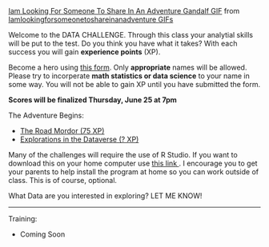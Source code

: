 <div class="tenor-gif-embed" data-postid="15651459" data-share-method="host" data-width="100%" data-aspect-ratio="1.8721804511278197"><a href="https://tenor.com/view/iam-looking-for-someone-to-share-in-an-adventure-gandalf-ian-mc-kellen-lord-of-the-rings-gif-15651459">Iam Looking For Someone To Share In An Adventure Gandalf GIF</a> from <a href="https://tenor.com/search/iamlookingforsomeonetoshareinanadventure-gifs">Iamlookingforsomeonetoshareinanadventure GIFs</a></div><script type="text/javascript" async src="https://tenor.com/embed.js"></script>

Welcome to the DATA CHALLENGE. Through this class your analytial skills will be put to the test. Do you think you have what it takes? With each success you will gain **experience points** (XP).  

Become a hero using <a href="https://docs.google.com/forms/d/e/1FAIpQLSd48_0q0hKT2hI0BQoDoAFw4VJnFzskQ8w_Fe3qIsuxma1c2A/viewform?usp=sf_link"> this form</a>. Only **appropriate** names will be allowed. Please try to incorperate **math statistics or data science** to your name in some way. You will not be able to gain XP until you have submitted the form. 

**Scores will be finalized Thursday, June 25 at 7pm**

The Adventure Begins: 
<p>
      <ul>
        <li><a href="https://MerrickMath.github.io/MerrickMath-datachallenge/challenge1.html"> The Road Mordor (75 XP) </a> </li>
        <li><a href="https://MerrickMath.github.io/MerrickMath-datachallenge/challenge2.html"> Explorations in the Dataverse (? XP) </a> </li>
      </ul> 
</p>

Many of the challenges will require the use of R Studio. If you want to download this on your home computer use <a href="https://rstudio.com/products/rstudio/download/"> this link </a>. I encourage you to get your parents to help install the program at home so you can work outside of class. This is of course, optional. 

What Data are you interested in exploring? LET ME KNOW! 

---

Training: 
* Coming Soon


